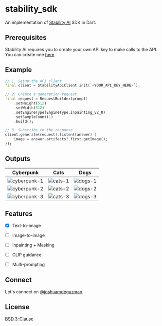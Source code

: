 # stability_sdk

An implementation of [Stability AI](https://platform.stability.ai/) SDK in Dart.


## Prerequisites

Stability AI requires you to create your own API key to make calls to the API. You can create one [here](https://platform.stability.ai/docs/getting-started/authentication).

## Example

```dart
// 1. Setup the API client
final client = StabilityApiClient.init(`<YOUR_API_KEY_HERE>`);

// 2. Create a generation request
final request = RequestBuilder(prompt)
    .setHeight(512)
    .setWidth(512)
    .setEngineType(EngineType.inpainting_v2_0)
    .setSampleCount(1)
    .build();

// 3. Subscribe to the response
client.generate(request).listen((answer) {
    image = answer.artifacts?.first.getImage();
});

```

## Outputs

|Cyberpunk|Cats|Dogs|
|---|---|---|
|![cyberpunk-1](https://raw.githubusercontent.com/joshuadeguzman/stability-sdk-dart/main/docs/assets/cyberpunk/1.png)|![cats-1](https://raw.githubusercontent.com/joshuadeguzman/stability-sdk-dart/main/docs/assets/cats/1.png)|![dogs-1](https://raw.githubusercontent.com/joshuadeguzman/stability-sdk-dart/main/docs/assets/dogs/1.png)|
|![cyberpunk-2](https://raw.githubusercontent.com/joshuadeguzman/stability-sdk-dart/main/docs/assets/cyberpunk/2.png)|![cats-2](https://raw.githubusercontent.com/joshuadeguzman/stability-sdk-dart/main/docs/assets/cats/2.png)|![dogs-2](https://raw.githubusercontent.com/joshuadeguzman/stability-sdk-dart/main/docs/assets/dogs/2.png)|
|![cyberpunk-3](https://raw.githubusercontent.com/joshuadeguzman/stability-sdk-dart/main/docs/assets/cyberpunk/3.png)|![cats-3](https://raw.githubusercontent.com/joshuadeguzman/stability-sdk-dart/main/docs/assets/cats/3.png)|![dogs-3](https://raw.githubusercontent.com/joshuadeguzman/stability-sdk-dart/main/docs/assets/dogs/3.png)|


## Features

* [x] Text-to-image

* [ ] Image-to-image

* [ ] Inpainting + Masking

* [ ] CLIP guidance

* [ ] Multi-prompting

## Connect

Let's connect on [@joshuamdeguzman](https://twitter.com/joshuadeguzman).

## License

[BSD 3-Clause](https://github.com/joshuadeguzman/stability_sdk/blob/main/.github/LICENSE.md)